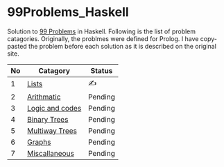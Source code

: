 # 99Problems_Haskell

Solution to [99 Problems](https://sites.google.com/site/prologsite/prolog-problems) in Haskell. Following is the list of problem catagories. Originally, the problmes were defined for Prolog. I have copy-pasted the problem before each solution as it is described on the original site.

No | Catagory | Status
-- | -------- | ------
1  | [Lists](https://sites.google.com/site/prologsite/prolog-problems/1) | :writing_hand:
2  | [Arithmatic](https://sites.google.com/site/prologsite/prolog-problems/2) | Pending
3  | [Logic and codes](https://sites.google.com/site/prologsite/prolog-problems/3) | Pending
4  | [Binary Trees](https://sites.google.com/site/prologsite/prolog-problems/4) | Pending
5  | [Multiway Trees](https://sites.google.com/site/prologsite/prolog-problems/5) | Pending
6  | [Graphs](https://sites.google.com/site/prologsite/prolog-problems/6) | Pending
7  | [Miscallaneous](https://sites.google.com/site/prologsite/prolog-problems/7) | Pending
